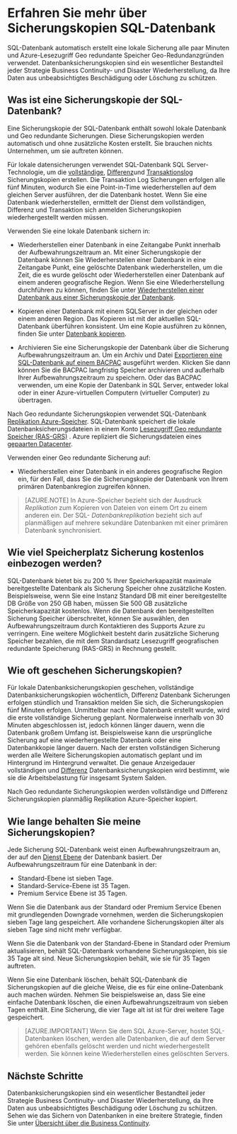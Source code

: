 <properties
   pageTitle="SQL-Datenbank Sicherungskopien - automatische, Geo redundante | Microsoft Azure" 
   description="SQL-Datenbank automatisch erstellt eine lokale Sicherung fünf Minuten und verwendet Azure-Lesezugriff Geo redundante Speicher (RAS-GRS) Geo-redundante verwendet werden. "
   services="sql-database"
   documentationCenter=""
   authors="CarlRabeler"
   manager="jhubbard"
   editor="monicar"/>

<tags
   ms.service="sql-database"
   ms.devlang="NA"
   ms.topic="article"
   ms.tgt_pltfrm="NA"
   ms.workload="NA"
   ms.date="10/20/2016"
   ms.author="carlrab;barbkess"/>

<!------------------
This topic is annotated with TEMPLATE guidelines for FEATURE TOPICS.


Metadata guidelines

pageTitle
    60 characters or less. Includes name of the feature - primary benefit. Not the same as H1. Its 60 characters or fewer including all characters between the quotes and the Microsoft Azure site identifier.

description
    115-145 characters. Duplicate of the first sentence in the introduction. This is the abstract of the article that displays under the title when searching in Bing or Google. 

    Example: "SQL Database automatically creates a local database backup every few minutes and uses Azure read-access geo-redundant storage for geo-redundancy."
------------------>

<!----------------

TEMPLATE GUIDELINES for feature topics

The Feature Topic is a one-pager (ok, sometimes longer) that explains a capability of the product or service. It explains what the capability is and characteristics of the capability.  

It is a "learning" topic, not an action topic.

DO explain this:
    • Definition of the feature terminology.  i.e., What is a database backup?
    • Characteristics and capabilities of the feature. (How the feature works)
    • Common uses with links to overview topics that recommend when to use the feature.
    • Reference specifications (Limitations and Restrictions, Permissions, General Remarks, etc.)
    • Next Steps with links to related overviews, features, and tasks.

DON'T explain this:
    • How to steps for using the feature (Tasks)
    • How to solve business problems that incorporate the feature (Overviews)
------------------->

<!------------------
GUIDELINES for the H1 
    
    The H1 should answer the question "What is in this topic?" Write the H1 heading in conversational language and use search key words as much as possible. Since this is a learning topic, make sure the title indicates that and doesn't mislead people to think this will tell them how to do tasks.  
    
    To help people understand this is a learning topic and not an action topic, start the title with "Learn about ... "

    Heading must use an industry standard term. If your feature is a proprietary name like "Elastic database pools", use a synonym. For example:    "Learn about elastic database pools for multi-tenant databases". In this case multi-tenant database is the industry-standard term that will be an anchor for finding the topic.

-------------------->

# <a name="learn-about-sql-database-backups"></a>Erfahren Sie mehr über Sicherungskopien SQL-Datenbank

<!------------------
    GUIDELINES for introduction
    
    The introduction is 1-2 sentences.  It is optimized for search and sets proper expectations about what to expect in the article. It should contain the top key words that you are using throughout the article.The introduction should be brief and to the point of what the feature is, what it is used for, and what's in the article. 

    If the introduction is short enough, your article can pop to the top in Google Instant Answers.

    In this example:
    
 

Sentence #1 Explains what the article will cover, which is what the feature is or does. This is also the metadata description. 
    SQL Database automatically creates a local database backup every five minutes and uses Azure read-access geo-redundant storage (RA-GRS) to provide geo-redundancy. 

Sentence #2 Explains why I should care about this.  
    Database backups are an essential part of any business continuity and disaster recovery strategy because they protect your data from accidental corruption or deletion.

-------------------->

SQL-Datenbank automatisch erstellt eine lokale Sicherung alle paar Minuten und Azure-Lesezugriff Geo redundante Speicher Geo-Redundanzgründen verwendet. Datenbanksicherungskopien sind ein wesentlicher Bestandteil jeder Strategie Business Continuity- und Disaster Wiederherstellung, da Ihre Daten aus unbeabsichtigtes Beschädigung oder Löschung zu schützen. 

<!-- This image needs work, so not putting it in right now.

This diagram shows SQL Database running in the US East region. It creates a database backup every five minutes, which it stores locally to Azure Read Access Geo-redundant Storage (RA-GRS). Azure uses geo-replication to copy the database backups to a paired data center in the US West region.

![geo-restore](./media/sql-database-geo-restore/geo-restore-1.png)

-->

<!---------------
GUIDELINES for the first ## H2.

    The first ## describes what the feature encompasses and how it is used. It points to related task articles.
    
    For consistency, being the heading with "What is ... "
----------------->

## <a name="what-is-a-sql-database-backup"></a>Was ist eine Sicherungskopie der SQL-Datenbank?  

<!-- 
    Explains what a SQL Database backup is and answers an important question that people want to know.
-->

Eine Sicherungskopie der SQL-Datenbank enthält sowohl lokale Datenbank und Geo redundante Sicherungen. Diese Sicherungskopien werden automatisch und ohne zusätzliche Kosten erstellt. Sie brauchen nichts Unternehmen, um sie auftreten können.

<!----------------- 
    Explains first component of the backup feature
------------------>

Für lokale datensicherungen verwendet SQL-Datenbank SQL Server-Technologie, um die [vollständige](https://msdn.microsoft.com/library/ms186289.aspx), [Differenz](https://msdn.microsoft.com/library/ms175526.aspx )und [Transaktionslog](https://msdn.microsoft.com/library/ms191429.aspx) Sicherungskopien erstellen. Die Transaktion Log Sicherungen erfolgen alle fünf Minuten, wodurch Sie eine Point-in-Time wiederherstellen auf dem gleichen Server ausführen, der die Datenbank hostet. Wenn Sie eine Datenbank wiederherstellen, ermittelt der Dienst dem vollständigen, Differenz und Transaktion sich anmelden Sicherungskopien wiederhergestellt werden müssen.

<!--------------- 
    Explicit list of what to do with a local backup. "Use a ..." helps people to scan the topic and find the uses quickly.
---------------->

Verwenden Sie eine lokale Datenbank sichern in:

- Wiederherstellen einer Datenbank in eine Zeitangabe Punkt innerhalb der Aufbewahrungszeitraum an. Mit einer Sicherungskopie der Datenbank können Sie Wiederherstellen einer Datenbank in eine Zeitangabe Punkt, eine gelöschte Datenbank wiederherstellen, um die Zeit, die es wurde gelöscht oder Wiederherstellen einer Datenbank auf einem anderen geografische Region. Wenn Sie eine Wiederherstellung durchführen zu können, finden Sie unter [Wiederherstellen einer Datenbank aus einer Sicherungskopie der Datenbank](sql-database-recovery-using-backups.md).

- Kopieren einer Datenbank mit einem SQLServer in der gleichen oder einem anderen Region. Das Kopieren ist mit der aktuellen SQL-Datenbank überführen konsistent. Um eine Kopie ausführen zu können, finden Sie unter [Datenbank kopieren](sql-database-copy.md).

- Archivieren Sie eine Sicherungskopie der Datenbank über die Sicherung Aufbewahrungszeitraum an. Um ein Archiv und Datei [Exportieren eine SQL-Datenbank auf einem BACPAC](sql-database-export.md) ausgeführt werden. Klicken Sie dann können Sie die BACPAC langfristig Speicher archivieren und außerhalb Ihrer Aufbewahrungszeitraum zu speichern. Oder das BACPAC verwenden, um eine Kopie der Datenbank in SQL Server, entweder lokal oder in einer Azure-virtuellen Computern (virtueller Computer) zu übertragen.

<!----------------- 
    Explains first component of the backup feature
------------------>

Nach Geo redundante Sicherungskopien verwendet SQL-Datenbank [Replikation Azure-Speicher](../storage/storage-redundancy.md). SQL-Datenbank speichert die lokale Datenbanksicherungsdateien in einem Konto [Lesezugriff Geo redundante Speicher (RAS-GRS)](../storage/storage-redundancy.md#read-access-geo-redundant-storage) . Azure repliziert die Sicherungsdateien eines [gepaarten Datacenter](../best-practices-availability-paired-regions.md). 

<!--------------- 
    Explicit list of what to do with a geo-redundant backup. "Use a ..." helps people to scan the topic and find the uses quickly.
---------------->

Verwenden einer Geo redundante Sicherung auf:

- Wiederherstellen einer Datenbank in ein anderes geografische Region ein, für den Fall, dass Sie die Sicherungskopie der Datenbank von Ihrem primären Datenbankregion zugreifen können. 

>[AZURE.NOTE] In Azure-Speicher bezieht sich der Ausdruck *Replikation* zum Kopieren von Dateien von einem Ort zu einem anderen ein. Der SQL- *Datenbankreplikation* bezieht sich auf planmäßigen auf mehrere sekundäre Datenbanken mit einer primären Datenbank synchronisiert. 

<!----------------
    The next ## H2's discuss key characteristics of how the feature works. The title is in conversational language and asks the question that will be answered.
------------------->
## <a name="how-much-backup-storage-is-included-at-no-cost"></a>Wie viel Speicherplatz Sicherung kostenlos einbezogen werden?

SQL-Datenbank bietet bis zu 200 % Ihrer Speicherkapazität maximale bereitgestellte Datenbank als Sicherung Speicher ohne zusätzliche Kosten. Beispielsweise, wenn Sie eine Instanz Standard DB mit einer bereitgestellte DB Größe von 250 GB haben, müssen Sie 500 GB zusätzliche Speicherkapazität kostenlos. Wenn die Datenbank den bereitgestellten Sicherung Speicher überschreitet, können Sie auswählen, den Aufbewahrungszeitraum durch Kontaktieren des Supports Azure zu verringern. Eine weitere Möglichkeit besteht darin zusätzliche Sicherung Speicher bezahlen, die mit dem Standardsatz Lesezugriff geografischen redundante Speicherung (RAS-GRS) in Rechnung gestellt. 

## <a name="how-often-do-backups-happen"></a>Wie oft geschehen Sicherungskopien?

Für lokale Datenbanksicherungskopien geschehen, vollständige Datenbanksicherungskopien wöchentlich, Differenz Datenbank Sicherungen erfolgen stündlich und Transaktion melden Sie sich, die Sicherungskopien fünf Minuten erfolgen. Unmittelbar nach eine Datenbank erstellt wurde, wird die erste vollständige Sicherung geplant. Normalerweise innerhalb von 30 Minuten abgeschlossen ist, jedoch können länger dauern, wenn die Datenbank großem Umfang ist. Beispielsweise kann die ursprüngliche Sicherung auf eine wiederhergestellte Datenbank oder eine Datenbankkopie länger dauern. Nach der ersten vollständigen Sicherung werden alle Weitere Sicherungskopien automatisch geplant und im Hintergrund im Hintergrund verwaltet. Die genaue Anzeigedauer vollständigen und [Differenz](https://msdn.microsoft.com/library/ms175526.aspx) Datenbanksicherungskopien wird bestimmt, wie sie die Arbeitsbelastung für insgesamt System Salden. 

Nach Geo redundante Sicherungskopien werden vollständige und Differenz Sicherungskopien planmäßig Replikation Azure-Speicher kopiert.

## <a name="how-long-do-you-keep-my-backups"></a>Wie lange behalten Sie meine Sicherungskopien?

Jede Sicherung SQL-Datenbank weist einen Aufbewahrungszeitraum an, der auf den [Dienst Ebene](sql-database-service-tiers.md) der Datenbank basiert. Der Aufbewahrungszeitraum für eine Datenbank in der:

<!------------------

    Using a list so the information is easy to find when scanning.
------------------->

- Standard-Ebene ist sieben Tage.
- Standard-Service-Ebene ist 35 Tagen.
- Premium Service Ebene ist 35 Tagen.


Wenn Sie die Datenbank aus der Standard oder Premium Service Ebenen mit grundlegenden Downgrade vornehmen, werden die Sicherungskopien sieben Tage lang gespeichert. Alle vorhandene Sicherungskopien älter als sieben Tage sind nicht mehr verfügbar. 

Wenn Sie die Datenbank von der Standard-Ebene in Standard oder Premium aktualisieren, behält SQL-Datenbank vorhandene Sicherungskopien, bis sie 35 Tage alt sind. Neue Sicherungskopien behält, wie sie für 35 Tagen auftreten.
 
Wenn Sie eine Datenbank löschen, behält SQL-Datenbank die Sicherungskopien auf die gleiche Weise, die es für eine online-Datenbank auch machen würden. Nehmen Sie beispielsweise an, dass Sie eine einfache Datenbank löschen, die einen Aufbewahrungszeitraum von sieben Tagen enthält. Eine Sicherung, die vier Tage alt ist ist für drei weitere Tage gespeichert.

>[AZURE.IMPORTANT]
    Wenn Sie dem SQL Azure-Server, hostet SQL-Datenbanken löschen, werden alle Datenbanken, die auf dem Server gehören ebenfalls gelöscht werden und nicht wiederhergestellt werden. Sie können keine Wiederherstellen eines gelöschten Servers.

<!-------------------
OPTIONAL section
## Best practices 
--------------------->

<!-------------------
OPTIONAL section
## General remarks
--------------------->

<!-------------------
OPTIONAL section
## Limitations and restrictions
--------------------->

<!-------------------
OPTIONAL section
## Metadata
--------------------->

<!-------------------
OPTIONAL section
## Performance
--------------------->

<!-------------------
OPTIONAL section
## Permissions
--------------------->

<!-------------------
OPTIONAL section
## Security
--------------------->

<!-------------------
GUIDELINES for Next Steps

    The last section is Next Steps. Give a next step that would be relevant to the customer after they have learned about the feature and the tasks associated with it.  Perhaps point them to one or two key scenarios that use this feature.

    You don't need to repeat links you have already given them.
--------------------->

## <a name="next-steps"></a>Nächste Schritte

Datenbanksicherungskopien sind ein wesentlicher Bestandteil jeder Strategie Business Continuity- und Disaster Wiederherstellung, da Ihre Daten aus unbeabsichtigtes Beschädigung oder Löschung zu schützen. Sehen wie das Sichern von Datenbanken in eine breitere Strategie, finden Sie unter [Übersicht über die Business Continuity](sql-database-business-continuity.md).



